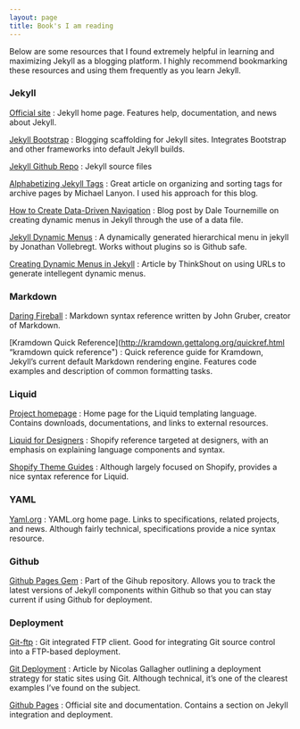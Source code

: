 ```yaml
---
layout: page
title: Book's I am reading
---
```


Below are some resources that I found extremely helpful in learning and maximizing Jekyll as a blogging platform. I highly recommend bookmarking these resources and using them frequently as you learn Jekyll.

### Jekyll

[Official site](http://jekyllrb.com/ "Official Jekyll site")
: Jekyll home page. Features help, documentation, and news about Jekyll.

[Jekyll Bootstrap](http://jekyllbootstrap.com/ "Jekyll Bootstrap")
: Blogging scaffolding for Jekyll sites. Integrates Bootstrap and other frameworks into default Jekyll builds. 

[Jekyll Github Repo](https://github.com/jekyll/jekyll "Jekyll Github Repo")
: Jekyll source files

[Alphabetizing Jekyll Tags](http://blog.lanyonm.org/articles/2013/11/21/alphabetize-jekyll-page-tags-pure-liquid.html "Alphabetizing Jekyll Tags")
: Great article on organizing and sorting tags for archive pages by Michael Lanyon. I used his approach for this blog.

[How to Create Data-Driven Navigation](http://www.tournemille.com/blog/How-to-create-data-driven-navigation-in-Jekyll/ "http://www.tournemille.com/blog/How-to-create-data-driven-navigation-in-Jekyll/")
: Blog post by Dale Tournemille on creating dynamic menus in Jekyll through the use of a data file.

[Jekyll Dynamic Menus](http://jnvsor.github.io/jekyll-dynamic-menu/about/ "Jekyll Dynamic Menus")
: A dynamically generated hierarchical menu in jekyll by Jonathan Vollebregt. Works without plugins so is Github safe.

[Creating Dynamic Menus in Jekyll](http://thinkshout.com/blog/2014/12/creating-dynamic-menus-in-jekyll/ "Creating Dynamic Menus in Jekyll")
: Article by ThinkShout on using URLs to generate intellegent dynamic menus.

### Markdown

[Daring Fireball](http://daringfireball.net/projects/markdown/syntax "markdown syntax")
: Markdown syntax reference written by John Gruber, creator of Markdown.

[Kramdown Quick Reference](http://kramdown.gettalong.org/quickref.html “kramdown quick reference") 
: Quick reference guide for Kramdown, Jekyll’s current default Markdown rendering engine. Features code examples and description of common formatting tasks.  


### Liquid

[Project homepage](http://liquidmarkup.org/ "Liquid project page")
: Home page for the Liquid templating language. Contains downloads, documentations, and links to external resources.

[Liquid for Designers](https://github.com/Shopify/liquid/wiki/Liquid-for-Designers "Liquid for Designers")
: Shopify reference targeted at designers, with an emphasis on explaining language components and syntax.

[Shopify Theme Guides](https://docs.shopify.com/themes/liquid-documentation/basics "Shopify Theme Guides")
: Although largely focused on Shopify, provides a nice syntax reference for Liquid.


### YAML

[Yaml.org](http://yaml.org/ "yaml  homepage")
: YAML.org home page. Links to specifications, related projects, and news. Although fairly technical, specifications provide a nice syntax resource.

### Github

[Github Pages Gem](https://github.com/github/pages-gem/blob/master/lib/github-pages.rb "Github Pages Gem")
: Part of the Gihub repository. Allows you to track the latest versions of Jekyll components within Github so that you can stay current if using Github for deployment. 

### Deployment

[Git-ftp](https://github.com/git-ftp/git-ftp "Git-ftp")
: Git integrated FTP client. Good for integrating Git source control into a FTP-based deployment.

[Git Deployment](http://nicolasgallagher.com/simple-git-deployment-strategy-for-static-sites/ "simple git deployment strategy for static sites")
: Article by Nicolas Gallagher outlining a deployment strategy for static sites using Git. Although technical, it’s one of the clearest examples I’ve found on the subject.

[Github Pages](https://pages.github.com/ "Github Pages")
: Official site and documentation. Contains a section on Jekyll integration and deployment. 
